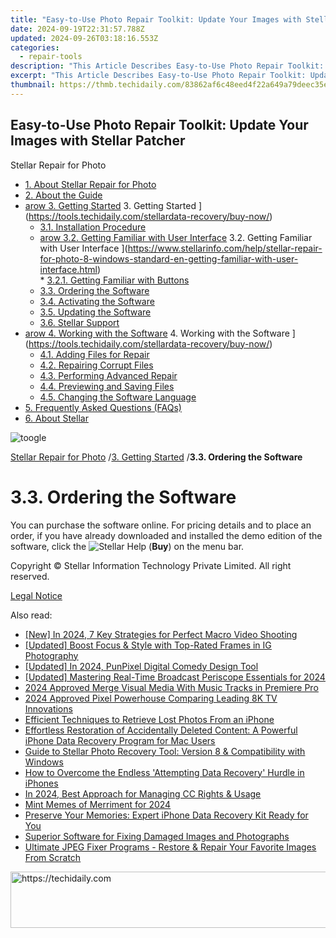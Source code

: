 ```yaml
---
title: "Easy-to-Use Photo Repair Toolkit: Update Your Images with Stellar Patcher"
date: 2024-09-19T22:31:57.788Z
updated: 2024-09-26T03:18:16.553Z
categories:
  - repair-tools
description: "This Article Describes Easy-to-Use Photo Repair Toolkit: Update Your Images with Stellar Patcher"
excerpt: "This Article Describes Easy-to-Use Photo Repair Toolkit: Update Your Images with Stellar Patcher"
thumbnail: https://thmb.techidaily.com/83862af6c48eed4f22a649a79deec35e1e15bdc44c6b305417ce32effff185ec.jpg
---
```


## Easy-to-Use Photo Repair Toolkit: Update Your Images with Stellar Patcher

Stellar Repair for Photo

* [1. About Stellar Repair for Photo](https://tools.techidaily.com/stellardata-recovery/buy-now/)
* [2. About the Guide](https://tools.techidaily.com/stellardata-recovery/buy-now/)
* [arow 3. Getting Started](https://www.stellarinfo.com/help/public/frontEnd/onlinehelp/images/arow.png) 3\. Getting Started ](https://tools.techidaily.com/stellardata-recovery/buy-now/)  
  * [3.1. Installation Procedure](https://tools.techidaily.com/stellardata-recovery/buy-now/)  
  * [arow 3.2. Getting Familiar with User Interface](https://www.stellarinfo.com/help/public/frontEnd/onlinehelp/images/arow.png) 3.2\. Getting Familiar with User Interface ](https://www.stellarinfo.com/help/stellar-repair-for-photo-8-windows-standard-en-getting-familiar-with-user-interface.html)  
         * [3.2.1. Getting Familiar with Buttons](https://tools.techidaily.com/stellardata-recovery/buy-now/)  
  * [3.3. Ordering the Software](https://tools.techidaily.com/stellardata-recovery/buy-now/)  
  * [3.4. Activating the Software](https://tools.techidaily.com/stellardata-recovery/buy-now/)  
  * [3.5. Updating the Software](https://tools.techidaily.com/stellardata-recovery/buy-now/)  
  * [3.6. Stellar Support](https://tools.techidaily.com/stellardata-recovery/buy-now/)
* [arow 4. Working with the Software](https://www.stellarinfo.com/help/public/frontEnd/onlinehelp/images/arow.png) 4\. Working with the Software ](https://tools.techidaily.com/stellardata-recovery/buy-now/)  
  * [4.1. Adding Files for Repair](https://tools.techidaily.com/stellardata-recovery/buy-now/)  
  * [4.2. Repairing Corrupt Files](https://tools.techidaily.com/stellardata-recovery/buy-now/)  
  * [4.3. Performing Advanced Repair](https://tools.techidaily.com/stellardata-recovery/buy-now/)  
  * [4.4. Previewing and Saving Files](https://tools.techidaily.com/stellardata-recovery/buy-now/)  
  * [4.5. Changing the Software Language](https://tools.techidaily.com/stellardata-recovery/buy-now/)
* [5. Frequently Asked Questions (FAQs)](https://www.stellarinfo.com/help/stellar-repair-for-photo-8-windows-standard-en-frequently-asked-questions-faqs-.html)
* [6. About Stellar](https://tools.techidaily.com/stellardata-recovery/buy-now/)

![toogle](https://www.stellarinfo.com/help/public/frontEnd/onlinehelp/images/toogle.png)

[Stellar Repair for Photo](https://tools.techidaily.com/stellardata-recovery/buy-now/) /[3. Getting Started](https://tools.techidaily.com/stellardata-recovery/buy-now/) /**3.3\. Ordering the Software**

# **3.3\. Ordering the Software**

 You can purchase the software online. For pricing details and to place an order, if you have already downloaded and installed the demo edition of the software, click the ![Stellar Help](https://www.stellarinfo.com/help/public/onlinehelp_img/stellar-repair-for-photo-8-windows-standard-en/ordering-the-software/2.png)  (**Buy**) on the menu bar.

 Copyright © Stellar Information Technology Private Limited. All right reserved.

[Legal Notice](https://tools.techidaily.com/stellardata-recovery/buy-now/)

<ins class="adsbygoogle"
     style="display:block"
     data-ad-format="autorelaxed"
     data-ad-client="ca-pub-7571918770474297"
     data-ad-slot="1223367746"></ins>

<ins class="adsbygoogle"
     style="display:block"
     data-ad-client="ca-pub-7571918770474297"
     data-ad-slot="8358498916"
     data-ad-format="auto"
     data-full-width-responsive="true"></ins>

<span class="atpl-alsoreadstyle">Also read:</span>
<div><ul>
<li><a href="https://fox-direct.techidaily.com/new-in-2024-7-key-strategies-for-perfect-macro-video-shooting/"><u>[New] In 2024, 7 Key Strategies for Perfect Macro Video Shooting</u></a></li>
<li><a href="https://instagram-video-files.techidaily.com/updated-boost-focus-and-style-with-top-rated-frames-in-ig-photography/"><u>[Updated] Boost Focus & Style with Top-Rated Frames in IG Photography</u></a></li>
<li><a href="https://fox-helps.techidaily.com/updated-in-2024-punpixel-digital-comedy-design-tool/"><u>[Updated] In 2024, PunPixel Digital Comedy Design Tool</u></a></li>
<li><a href="https://fox-direct.techidaily.com/updated-mastering-real-time-broadcast-periscope-essentials-for-2024/"><u>[Updated] Mastering Real-Time Broadcast Periscope Essentials for 2024</u></a></li>
<li><a href="https://article-helps.techidaily.com/2024-approved-merge-visual-media-with-music-tracks-in-premiere-pro/"><u>2024 Approved Merge Visual Media With Music Tracks in Premiere Pro</u></a></li>
<li><a href="https://extra-approaches.techidaily.com/2024-approved-pixel-powerhouse-comparing-leading-8k-tv-innovations/"><u>2024 Approved Pixel Powerhouse Comparing Leading 8K TV Innovations</u></a></li>
<li><a href="https://data-safeguard.techidaily.com/efficient-techniques-to-retrieve-lost-photos-from-an-iphone/"><u>Efficient Techniques to Retrieve Lost Photos From an iPhone</u></a></li>
<li><a href="https://data-safeguard.techidaily.com/effortless-restoration-of-accidentally-deleted-content-a-powerful-iphone-data-recovery-program-for-mac-users/"><u>Effortless Restoration of Accidentally Deleted Content: A Powerful iPhone Data Recovery Program for Mac Users</u></a></li>
<li><a href="https://data-safeguard.techidaily.com/guide-to-stellar-photo-recovery-tool-version-8-and-compatibility-with-windows/"><u>Guide to Stellar Photo Recovery Tool: Version 8 & Compatibility with Windows</u></a></li>
<li><a href="https://data-safeguard.techidaily.com/how-to-overcome-the-endless-attempting-data-recovery-hurdle-in-iphones/"><u>How to Overcome the Endless 'Attempting Data Recovery' Hurdle in iPhones</u></a></li>
<li><a href="https://youtube-videos.techidaily.com/in-2024-best-approach-for-managing-cc-rights-and-usage/"><u>In 2024, Best Approach for Managing CC Rights & Usage</u></a></li>
<li><a href="https://fox-direct.techidaily.com/mint-memes-of-merriment-for-2024/"><u>Mint Memes of Merriment for 2024</u></a></li>
<li><a href="https://data-safeguard.techidaily.com/preserve-your-memories-expert-iphone-data-recovery-kit-ready-for-you/"><u>Preserve Your Memories: Expert iPhone Data Recovery Kit Ready for You</u></a></li>
<li><a href="https://data-safeguard.techidaily.com/superior-software-for-fixing-damaged-images-and-photographs/"><u>Superior Software for Fixing Damaged Images and Photographs</u></a></li>
<li><a href="https://data-safeguard.techidaily.com/ultimate-jpeg-fixer-programs-restore-and-repair-your-favorite-images-from-scratch/"><u>Ultimate JPEG Fixer Programs - Restore & Repair Your Favorite Images From Scratch</u></a></li>
</ul></div>

<!-- affiliate ads begin -->
<a href="https://unicoeye.pxf.io/c/5597632/2134235/18498" target="_top" id="2134235">
  <img src="//a.impactradius-go.com/display-ad/18498-2134235" border="0" alt="https://techidaily.com" width="728" height="90"/>
</a>
<img height="0" width="0" src="https://unicoeye.pxf.io/i/5597632/2134235/18498" style="position:absolute;visibility:hidden;" border="0" />
<!-- affiliate ads end -->

